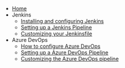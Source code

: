 * [Home](Home)
* Jenkins
  * [Installing and configuring Jenkins](Installing-and-configuring-Jenkins)
  * [Setting up a Jenkins Pipeline](Setting-up-Jenkins-pipeline)
  * [Customizing your Jenkinsfile](Customizing-Jenkinsfile)
* Azure DevOps
  * [How to configure Azure DevOps](How-to-configure-Azure-DevOps)
  * [Setting up a Azure DevOps Pipeline](Setting-up-Azure-DevOps-pipeline)
  * [Customizing the Azure DevOps pipeline](Customizing-AzureDevOps)